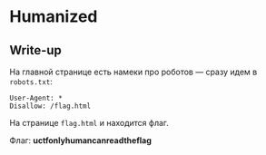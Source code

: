 # Humanized

## Write-up

На главной странице есть намеки про роботов — сразу идем в `robots.txt`:

```
User-Agent: *
Disallow: /flag.html
```

На странице `flag.html` и находится флаг.

Флаг: **uctfonlyhumancanreadtheflag**

